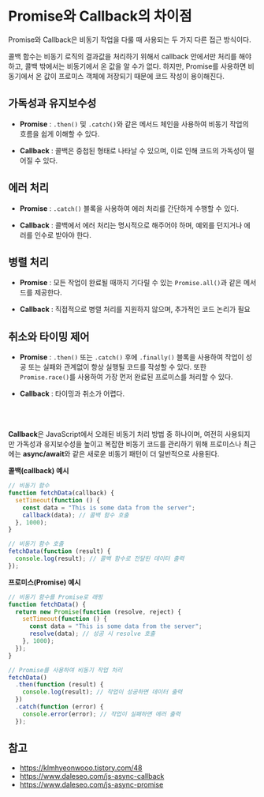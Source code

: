 # Promise와 Callback의 차이점

Promise와 Callback은 비동기 작업을 다룰 때 사용되는 두 가지 다른 접근 방식이다.

콜백 함수는 비동기 로직의 결과값을 처리하기 위해서 callback 안에서만 처리를 해야하고, 콜백 밖에서는 비동기에서 온 값을 알 수가 없다. 하지만, Promise를 사용하면 비동기에서 온 값이 프로미스 객체에 저장되기 때문에 코드 작성이 용이해진다.

## 가독성과 유지보수성

- **Promise** : `.then()` 및 `.catch()`와 같은 메서드 체인을 사용하여 비동기 작업의 흐름을 쉽게 이해할 수 있다.

- **Callback** : 콜백은 중첩된 형태로 나타날 수 있으며, 이로 인해 코드의 가독성이 떨어질 수 있다.

## 에러 처리

- **Promise** : `.catch()` 블록을 사용하여 에러 처리를 간단하게 수행할 수 있다.

- **Callback** : 콜백에서 에러 처리는 명시적으로 해주어야 하며, 예외를 던지거나 에러를 인수로 받아야 한다.

## 병렬 처리

- **Promise** : 모든 작업이 완료될 때까지 기다릴 수 있는 `Promise.all()`과 같은 메서드를 제공한다.

- **Callback** : 직접적으로 병렬 처리를 지원하지 않으며, 추가적인 코드 논리가 필요

## 취소와 타이밍 제어

- **Promise** : `.then()` 또는 `.catch()` 후에 `.finally()` 블록을 사용하여 작업이 성공 또는 실패와 관계없이 항상 실행될 코드를 작성할 수 있다. 또한 `Promise.race()`를 사용하여 가장 먼저 완료된 프로미스를 처리할 수 있다.

- **Callback** : 타이밍과 취소가 어렵다.

</br>
</br>

**Callback**은 JavaScript에서 오래된 비동기 처리 방법 중 하나이며, 여전히 사용되지만 가독성과 유지보수성을 높이고 복잡한 비동기 코드를 관리하기 위해 프로미스나 최근에는 **async/await**와 같은 새로운 비동기 패턴이 더 일반적으로 사용된다.

**콜백(callback) 예시**

```js
// 비동기 함수
function fetchData(callback) {
  setTimeout(function () {
    const data = "This is some data from the server";
    callback(data); // 콜백 함수 호출
  }, 1000);
}

// 비동기 함수 호출
fetchData(function (result) {
  console.log(result); // 콜백 함수로 전달된 데이터 출력
});
```

**프로미스(Promise) 예시**

```js
// 비동기 함수를 Promise로 래핑
function fetchData() {
  return new Promise(function (resolve, reject) {
    setTimeout(function () {
      const data = "This is some data from the server";
      resolve(data); // 성공 시 resolve 호출
    }, 1000);
  });
}

// Promise를 사용하여 비동기 작업 처리
fetchData()
  .then(function (result) {
    console.log(result); // 작업이 성공하면 데이터 출력
  })
  .catch(function (error) {
    console.error(error); // 작업이 실패하면 에러 출력
  });
```

## 참고

- https://klmhyeonwooo.tistory.com/48
- https://www.daleseo.com/js-async-callback
- https://www.daleseo.com/js-async-promise
